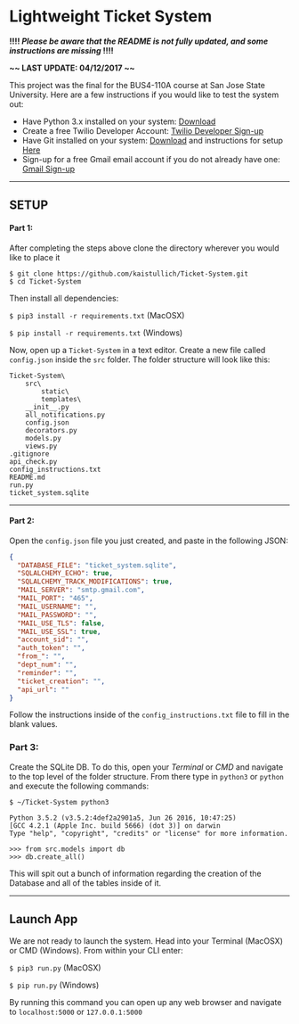 # Lightweight Ticket System

****!!!! _Please be aware that the README is not fully updated, and some instructions are missing_ !!!!****


**~~ LAST UPDATE: 04/12/2017 ~~**


This project was the final for the BUS4-110A course at San Jose State University. Here are a few instructions if you would
like to test the system out:
 
* Have Python 3.x installed on your system: [Download](https://www.python.org/downloads/)   
 * Create a free Twilio Developer Account: [Twilio Developer Sign-up](https://www.twilio.com/try-twilio)
 * Have Git installed on your system: [Download](https://git-scm.com/downloads) and instructions for setup [Here](https://git-scm.com/book/en/v2)
 * Sign-up for a free Gmail email account if you do not already have one: [Gmail Sign-up](https://accounts.google.com/SignUp?hl=en-GB)


***
## SETUP
#### Part 1:
After completing the steps above clone the directory wherever you would like to place it

```
$ git clone https://github.com/kaistullich/Ticket-System.git
$ cd Ticket-System
```

Then install all dependencies:

`$ pip3 install -r requirements.txt` (MacOSX)

`$ pip install -r requirements.txt` (Windows)


Now, open up a `Ticket-System` in a text editor. Create a new file called `config.json` inside the `src` folder. 
The folder structure will look like this:

```
Ticket-System\
    src\
        static\
        templates\
    __init__.py
    all_notifications.py
    config.json
    decorators.py
    models.py
    views.py
.gitignore
api_check.py
config_instructions.txt
README.md
run.py
ticket_system.sqlite

```

***


#### Part 2:
Open the `config.json` file you just created, and paste in the following JSON:

```json
{
  "DATABASE_FILE": "ticket_system.sqlite",
  "SQLALCHEMY_ECHO": true,
  "SQLALCHEMY_TRACK_MODIFICATIONS": true,
  "MAIL_SERVER": "smtp.gmail.com",
  "MAIL_PORT": "465",
  "MAIL_USERNAME": "",
  "MAIL_PASSWORD": "",
  "MAIL_USE_TLS": false,
  "MAIL_USE_SSL": true,
  "account_sid": "",
  "auth_token": "",
  "from_": "",
  "dept_num": "",
  "reminder": "",
  "ticket_creation": "",
  "api_url": ""
}
```

Follow the instructions inside of the `config_instructions.txt` file to fill in the blank values.

### Part 3:
Create the SQLite DB. To do this, open your _Terminal_ or _CMD_ and navigate to the top level of the folder 
structure. From there type in `python3` or `python`  and execute the following commands:

```
$ ~/Ticket-System python3

Python 3.5.2 (v3.5.2:4def2a2901a5, Jun 26 2016, 10:47:25) 
[GCC 4.2.1 (Apple Inc. build 5666) (dot 3)] on darwin
Type "help", "copyright", "credits" or "license" for more information.

>>> from src.models import db
>>> db.create_all()
```

This will spit out a bunch of information regarding the creation of the Database and all of the tables inside of
it.
***

## Launch App

We are not ready to launch the system. Head into your Terminal (MacOSX) or CMD (Windows).
From within your CLI enter:

`$ pip3 run.py` (MacOSX)

`$ pip run.py` (Windows)

By running this command you can open up any web browser and navigate to `localhost:5000`
or `127.0.0.1:5000`